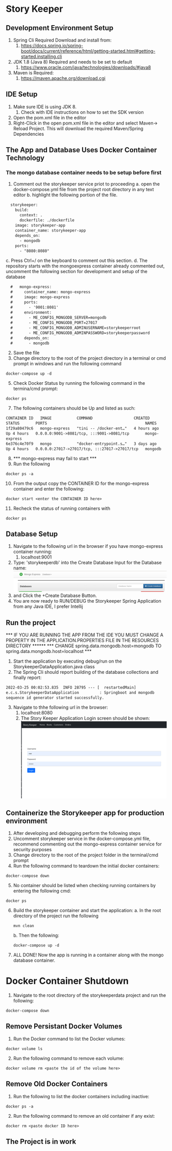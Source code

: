 # Story Keeper

## Development Environment Setup
1. Spring Cli Required Download and install from:
   1. https://docs.spring.io/spring-boot/docs/current/reference/html/getting-started.html#getting-started.installing.cli
2. JDK 1.8 (Java 8) Required and needs to be set to default
   1. https://www.oracle.com/java/technologies/downloads/#java8
3. Maven is Required:
   1. https://maven.apache.org/download.cgi
## IDE Setup
1. Make sure IDE is using JDK 8.
   1. Check with IDE instructions on how to set the SDK version
2. Open the pom.xml file in the editor
3. Right-Click in the open pom.xml file in the editor and select Maven-> Reload Project. This will download the required Maven/Spring Dependencies

## The App and Database Uses Docker Container Technology

### The mongo database container needs to be setup before first
1. Comment out the storykeeper service priot to proceeding
    a. open the docker-compose.yml file from the project root directory in any text editor
    b. highlight the following portion of the file.
```
  storykeeper:
    build:
      context: .
      dockerfile: ./dockerfile
    image: storykeeper-app
    container_name: storykeeper-app
    depends_on:
      - mongodb
    ports:
      - "8080:8080"
```
   c. Press Ctrl+/ on the keyboard to comment out this section.
   d. The repository starts with the mongoexpress container already commented out, uncomment the following section for development and setup of the database
```
  #   mongo-express:
  #     container_name: mongo-express
  #     image: mongo-express
  #     ports:
  #       - '9001:8081'
  #     environment:
  #       - ME_CONFIG_MONGODB_SERVER=mongodb
  #       - ME_CONFIG_MONGODB_PORT=27017
  #       - ME_CONFIG_MONGODB_ADMINUSERNAME=storykeeperroot
  #       - ME_CONFIG_MONGODB_ADMINPASSWORD=storykeeperpassword
  #     depends_on:
  #       - mongodb
```
2. Save the file
4. Change directory to the root of the project directory in a terminal or cmd prompt in windows and run the following command
```
docker-compose up -d
```
5. Check Docker Status by running the following command in the termina/cmd prompt:
```aidl
docker ps
```
7. The following containers should be Up and listed as such:
```
CONTAINER ID   IMAGE           COMMAND                  CREATED       STATUS       PORTS                                           NAMES
1f29a80479c6   mongo-express   "tini -- /docker-ent…"   4 hours ago   Up 4 hours   0.0.0.0:9001->8081/tcp, :::9001->8081/tcp       mongo-express
6e376c4e70f9   mongo           "docker-entrypoint.s…"   3 days ago    Up 4 hours   0.0.0.0:27017->27017/tcp, :::27017->27017/tcp   mongodb
```
8. *** mongo-express may fail to start ***
9. Run the following
```
docker ps -a
```
10. From the output copy the CONTAINER ID for the mongo-express container and enter the following:
```
docker start <enter the CONTAINER ID here>
```
11. Recheck the status of running containers with
```
docker ps
```

## Database Setup
1. Navigate to the following url in the browser if you have mongo-express container running:
   1. localhost:9001
2. Type: 'storykeeperdb' into the Create Database Input for the Database name:
![img.png](img.png)
3. and Click the +Create Database Button.
4. You are now ready to RUN/DEBUG the Storykeeper Spring Application from any Java IDE, I prefer Intellij

## Run the project
*** IF YOU ARE RUNNING THE APP FROM THE IDE YOU MUST CHANGE A PROPERTY IN THE APPLICATION.PROPERTIES FILE IN THE RESOURCES DIRECTORY ******
*** CHANGE spring.data.mongodb.host=mongodb TO spring.data.mongodb.host=localhost ***

1. Start the application by executing debug/run on the StorykeeperDataApplication.java class
2. The Spring Cli should report building of the database collections and finally report:
```aidl
2022-03-25 00:02:53.835  INFO 28795 --- [  restartedMain] e.c.s.StorykeeperDataApplication         : Springboot and mongodb sequence id generator started successfully.
```
3. Navigate to thhe following url in the browser:
   1. localhost:8080
   2. The Story Keeper Application Login screen should be shown:
![img_1.png](img_1.png)

## Containerize the Storykeeper app for production environment
1. After developing and debugging perform the following steps
2. Uncomment storykeeper service in the docker-compose.yml file, recommend commenting out the mongo-express container service for security purposes
3. Change directory to the root of the project folder in the terminal/cmd prompt
4. Run the following command to teardown the initial docker containers:
```
docker-compose down
```
5. No container should be listed when checking running containers by entering the following cmd:
```
docker ps
```
6. Build the storykeeper container and start the application:
   a. In the root directory of the project run the following
   ```
   mvn clean
   ```
   b. Then the following:
   ```
   docker-compose up -d
   ```
7. ALL DONE! Now the app is running in a container along with the mongo database container.


# Docker Container Shutdown
1. Navigate to the root directory of the storykeeperdata project and run the following:
```aidl
docker-compose down
```
## Remove Persistant Docker Volumes
1. Run the Docker command to list the Docker volumes:
```aidl
docker volume ls
```
2. Run the following command to remove each volume:
```aidl
docker volume rm <paste the id of the volume here>
```

## Remove Old Docker Containers
1. Run the following to list the docker containers including inactive:
```aidl
docker ps -a
```
2. Run the following command to remove an old container if any exist:
```aidl
docker rm <paste docker ID here>
```

## The Project is in work 
  
